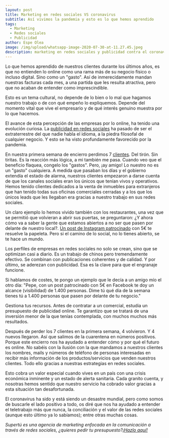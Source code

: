 ```yaml
---
layout: post
title: Marketing en redes sociales VS coronavirus
subtitle: Así vivimos la pandemia y esto es lo que hemos aprendido
tags:
  - Marketing
  - Redes sociales
  - Publicidad
author: Espe Olea
image: /img/upload/whatsapp-image-2020-07-30-at-11.27.45.jpeg
description: marketing en redes sociales y publicidad contra el coronavirus
---
```

Lo que hemos aprendido de nuestros clientes durante los últimos años, es que no entienden lo online como una rama más de su negocio físico o incluso digital. Sino como un "gasto". Así de inmerecidamente mandan nuestras facturas cada mes, a una partida que les resulta atractiva, pero que no acaban de entender como imprescindible.

Esto es un tema cultural, no depende de lo bien o lo mal que hagamos nuestro trabajo o de con qué empeño lo expliquemos. Depende del momento vital que vive el empresario y de qué interés genuino muestra por lo que hacemos.

El avance de esta percepción de las empresas por lo online, ha tenido una evolución curiosa. La [publicidad en redes sociales](https://supertu.es/publicidad-en-facebook/) ha pasado de ser el extraterrestre del que nadie habla el idioma, a la piedra filosofal de cualquier negocio. Y esto se ha visto profundamente favorecido por la pandemia.

En nuestra primera semana de encierro perdimos 7 [clientes](https://supertu.es/clientes). Del tirón. Sin tiritas. Es la reacción más lógica, a mi también me pasa. Cuando veo que el beneficio flaquea, congelo los "gastos". Pero, ¡ay amigo! Lo nuestro no es un "gasto" cualquiera. A medida que pasaban los días y el gobierno extendía el estado de alarma, nuestros clientes empezaron a darse cuenta de que los canales sociales eran los únicos que tenían vivos y operativos. Hemos tenido clientes dedicados a la venta de inmuebles para extranjeros que han tenido todas sus oficinas comerciales cerradas y a los que los únicos leads que les llegaban era gracias a nuestro trabajo en sus redes sociales. 

Un claro ejemplo lo hemos vivido también con los restaurantes, una vez que se permitió que volvieran a abrir sus puertas, se preguntaron: ¿Y ahora cómo va a saber la gente que estamos abiertos a no ser que pasen por delante de nuestro local?. [Un post de Instagram patrocinado](https://supertu.es/publicidad-en-instagram/) con 5€ te resuelve la papeleta. Pero si el camino de lo social, no lo tienes abierto, se te hace un mundo.

Los perfiles de empresas en redes sociales no solo se crean, sino que se optimizan casi a diario. Es un trabajo de chinos pero tremendamente efectivo. Se combinan con publicaciones coherentes y de calidad. Y por último, se aderezan con publicidad. Esa es la clave para que el engranaje funcione.

Si hablamos de costes, te pongo un ejemplo que le decía a un amigo mío el otro día: "Pepe, con un post patrocinado con 5€ en Facebook te doy un alcance (visibilidad) de 1.400 personas. Dime tú qué día de la semana tienes tú a 1.400 personas que pasen por delante de tu negocio." 

Gestiona tus recursos. Antes de contratar a un comercial, estudia un presupuesto de publicidad online. Te garantizo que se tratará de una inversión menor de la que tenías contemplada, con muchos muchos más resultados. 

Después de perder los 7 clientes en la primera semana, 4 volvieron. Y 4 nuevos llegaron. Así que salimos de la cuarentena en números positivos. Porque este encierro nos ha ayudado a entender cómo y por qué el futuro es online. No sabéis con la ilusión con la que mandamos a nuestros clientes los nombres, mails y números de teléfono de personas interesadas en recibir más información de los productos/servicios que venden nuestros clientes. Todo ello gracias a nuestras estrategias en redes sociales. 

Esto cobra un valor especial cuando vives en un país con una crisis económica inminente y un estado de alerta sanitaria. Cada granito cuenta, y nosotras hemos sentido que nuestro servicio ha cobrado valor gracias a esta situación tan desafortunada. 

El coronavirus ha sido y está siendo un desastre mundial, pero como somos de buscarle el lado positivo a todo, os diré que nos ha ayudado a entender el teletrabajo más que nunca, la conciliación y el valor de las redes  sociales (aunque esto último ya lo sabíamos); entre otras muchas cosas.

*Supertú es una agencia de marketing enfocada en la comunicación a través de redes sociales, ¿quieres pedir tu presupuesto?[¡Hazlo aquí!](https://supertu.es/contact)*
